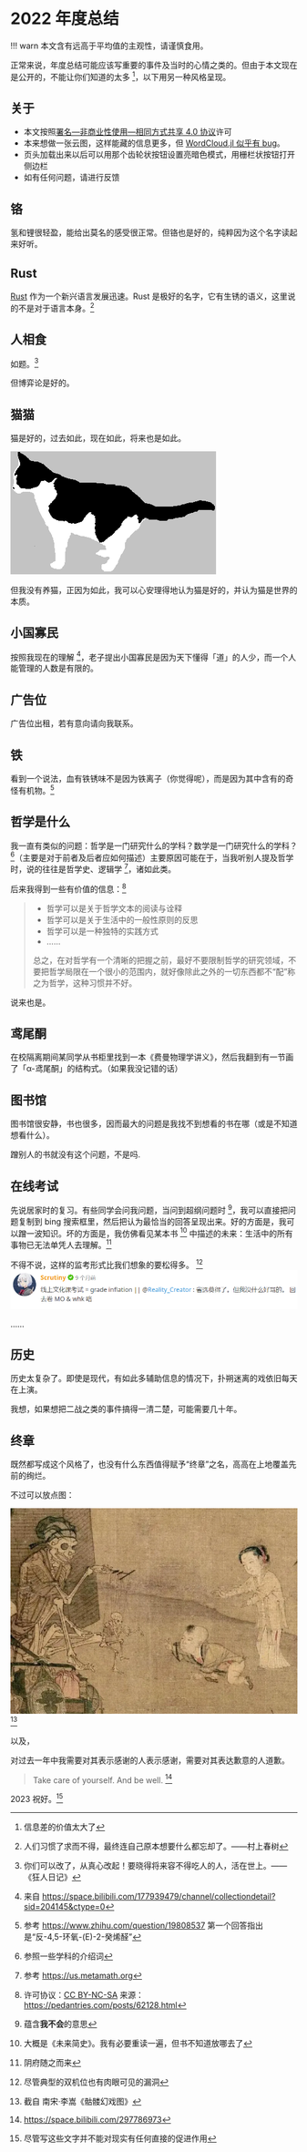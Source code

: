 # 2022 年度总结
!!! warn
	本文含有远高于平均值的主观性，请谨慎食用。

正常来说，年度总结可能应该写重要的事件及当时的心情之类的。但由于本文现在是公开的，不能让你们知道的太多 [^1]，以下用另一种风格呈现。

## 关于
* 本文按照[署名—非商业性使用—相同方式共享 4.0 协议](https://creativecommons.org/licenses/by-nc-sa/4.0/legalcode)许可
* 本来想做一张云图，这样能藏的信息更多，但 [WordCloud.jl 似乎有 bug](https://github.com/guo-yong-zhi/WordCloud.jl/issues/18)。
* 页头加载出来以后可以用那个齿轮状按钮设置亮暗色模式，用栅栏状按钮打开侧边栏
* 如有任何问题，请进行反馈

## 铬
氢和锂很轻盈，能给出莫名的感受很正常。但铬也是好的，纯粹因为这个名字读起来好听。

## Rust
[Rust](https://github.com/rust-lang/rust) 作为一个新兴语言发展迅速。Rust 是极好的名字，它有生锈的语义，这里说的不是对于语言本身。[^2]

## 人相食
如题。[^3]

但博弈论是好的。

## 猫猫
猫是好的，过去如此，现在如此，将来也是如此。

![](../../assets/images/cat3.png)

但我没有养猫，正因为如此，我可以心安理得地认为猫是好的，并认为猫是世界的本质。

## 小国寡民
按照我现在的理解 [^4]，老子提出小国寡民是因为天下懂得「道」的人少，而一个人能管理的人数是有限的。

## 广告位
广告位出租，若有意向请向我联系。

## 铁
看到一个说法，血有铁锈味不是因为铁离子（你觉得呢），而是因为其中含有的奇怪有机物。[^5]

## 哲学是什么
我一直有类似的问题：哲学是一门研究什么的学科？数学是一门研究什么的学科？[^6]（主要是对于前者及后者应如何描述）主要原因可能在于，当我听别人提及哲学时，说的往往是哲学史、逻辑学 [^7]，诸如此类。

后来我得到一些有价值的信息：[^8]
> * 哲学可以是关于哲学文本的阅读与诠释
> * 哲学可以是关于生活中的一般性原则的反思
> * 哲学可以是一种独特的实践方式
> * ……
>
> 总之，在对哲学有一个清晰的把握之前，最好不要限制哲学的研究领域，不要把哲学局限在一个很小的范围内，就好像除此之外的一切东西都不“配”称之为哲学，这种习惯并不好。

说来也是。

## 鸢尾酮
在校隔离期间某同学从书柜里找到一本《费曼物理学讲义》，然后我翻到有一节画了「α-鸢尾酮」的结构式。（如果我没记错的话）

## 图书馆
图书馆很安静，书也很多，因而最大的问题是我找不到想看的书在哪（或是不知道想看什么）。

蹭别人的书就没有这个问题，不是吗.

## 在线考试
先说居家时的复习。有些同学会问我问题，当问到超纲问题时 [^9]，我可以直接把问题复制到 bing 搜索框里，然后把认为最恰当的回答呈现出来。好的方面是，我可以蹭一波知识。坏的方面是，我仿佛看见某本书 [^10] 中描述的未来：生活中的所有事物已无法单凭人去理解。[^11]

不得不说，这样的监考形式比我们想象的要松得多。 [^12]
![](../../assets/images/quote_scrutiny.png)

……

## 历史
历史太复杂了。即使是现代，有如此多辅助信息的情况下，扑朔迷离的戏依旧每天在上演。

我想，如果想把二战之类的事件搞得一清二楚，可能需要几十年。

## 终章
既然都写成这个风格了，也没有什么东西值得赋予“终章”之名，高高在上地覆盖先前的绚烂。

不过可以放点图：

![](../../assets/images/reality.png) [^13]

以及，

对过去一年中我需要对其表示感谢的人表示感谢，需要对其表达歉意的人道歉。

> Take care of yourself. And be well. [^14]

2023 祝好。[^15]

[^1]: 信息差的价值太大了
[^2]: 人们习惯了求而不得，最终连自己原本想要什么都忘却了。——村上春树
[^3]: 你们可以改了，从真心改起！要晓得将来容不得吃人的人，活在世上。——《狂人日记》
[^4]: 来自 <https://space.bilibili.com/177939479/channel/collectiondetail?sid=204145&ctype=0>
[^5]: 参考 <https://www.zhihu.com/question/19808537> 第一个回答指出是“反-4,5-环氧-(E)-2-癸烯醛”
[^6]: 参照一些学科的介绍词
[^7]: 参考 <https://us.metamath.org>
[^8]: 许可协议：[CC BY-NC-SA](https://creativecommons.org/licenses/by-nc-sa/4.0/legalcode) 来源：<https://pedantries.com/posts/62128.html>
[^9]: 蕴含**我不会**的意思
[^10]: 大概是《未来简史》。我有必要重读一遍，但书不知道放哪去了
[^11]: 阴府随之而来
[^12]: 尽管典型的双机位也有肉眼可见的漏洞
[^13]: 截自 南宋·李嵩《骷髅幻戏图》
[^14]: <https://space.bilibili.com/297786973>
[^15]: 尽管写这些文字并不能对现实有任何直接的促进作用
